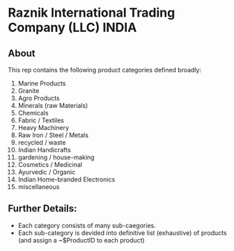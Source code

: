 # Raznik International Trading Company (LLC) INDIA

## About
This rep contains the following product categories defined broadly:

1. Marine Products
2. Granite
3. Agro Products
4. Minerals (raw Materials)
5. Chemicals
6. Fabric / Textiles
7. Heavy Machinery
8. Raw Iron / Steel / Metals
9. recycled / waste
10. Indian Handicrafts
11. gardening / house-making
12. Cosmetics / Medicinal 
13. Ayurvedic / Organic
14. Indian Home-branded Electronics
15. miscellaneous

## Further Details:
- Each category consists of many sub-caegories.
- Each sub-category is devided into definitive list (exhaustive) of products (and assign a ~$ProductID to each product)
